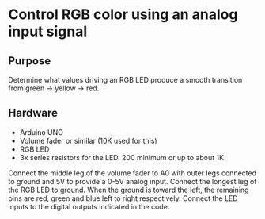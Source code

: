 # Control RGB color using an analog input signal

## Purpose

Determine what values driving an RGB LED produce a smooth transition from green -> yellow -> red.

## Hardware

* Arduino UNO
* Volume fader or similar (10K used for this)
* RGB LED
* 3x series resistors for the LED. 200 minimum or up to about 1K.

Connect the middle leg of the volume fader to A0 with outer legs connected to ground and 5V to provide a 0-5V analog input.
Connect the longest leg of the RGB LED to ground. When the ground is toward the left, the remaining pins are red, green and blue left to right respectively. Connect the LED inputs to the digital outputs indicated in the code.
 
